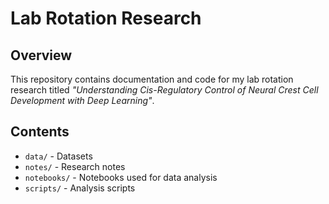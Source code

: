 # Lab Rotation Research

## Overview

This repository contains documentation and code for my lab rotation research titled _"Understanding Cis-Regulatory Control of Neural Crest Cell Development with Deep Learning"_.

## Contents
- `data/` - Datasets
- `notes/` - Research notes
- `notebooks/` - Notebooks used for data analysis
- `scripts/` - Analysis scripts
